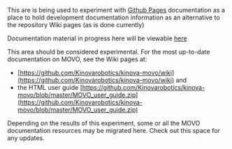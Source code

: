 This are is being used to experiment with [Github Pages](https://pages.github.com/) documentation as a place to hold development documentation information as an alternative to the repository Wiki pages (as is done currently)

Documentation material in progress here will be viewable [here](https://username.github.io)

This area should be considered experimental. For the most up-to-date documentation on MOVO, see the Wiki pages at:
- [https://github.com/Kinovarobotics/kinova-movo/wiki](https://github.com/Kinovarobotics/kinova-movo/wiki) and 
- the HTML user guide [https://github.com/Kinovarobotics/kinova-movo/blob/master/MOVO_user_guide.zip](https://github.com/Kinovarobotics/kinova-movo/blob/master/MOVO_user_guide.zip)

Depending on the results of this experiment, some or all the MOVO documentation resources may be migrated here. Check out this space for any updates.
